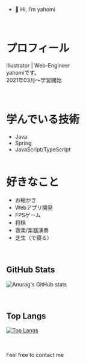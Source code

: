- 👋 Hi, I’m yahomi
<br><br><br>

# プロフィール
Illustrator | Web-Engineer<br>
yahomiです。<br>
2021年03月〜学習開始<br>
<br><br>

# 学んでいる技術
- Java
- Spring
- JavaScript/TypeScript
<br><br>

# 好きなこと
- お絵かき
- Webアプリ開発
- FPSゲーム
- 将棋
- 音楽/楽器演奏
- 芝生（で寝る）
<br><br><br>

## GitHub Stats
![Anurag's GitHub stats](https://github-readme-stats.vercel.app/api?username=yahomi-dev&show_icons=true&theme=dracula)
<br><br><br>

## Top Langs 
[![Top Langs](https://github-readme-stats.vercel.app/api/top-langs/?username=yahomi-dev&layout=compact&theme=dracula)](https://github.com/anuraghazra/github-readme-stats)
<br><br><br>

Feel free to contact me

